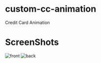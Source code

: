 # custom-cc-animation
Credit Card Animation

# ScreenShots
![front](https://github.com/developefe/custom-cc-animation/assets/52710548/777a420c-ed75-47b0-a422-46e55cf2f512)
![back](https://github.com/developefe/custom-cc-animation/assets/52710548/f2980192-0f09-4e35-be39-c0f6d02843d9)
